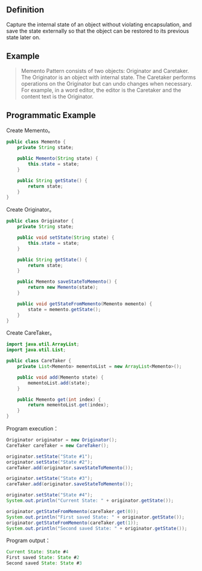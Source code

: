 ## Definition

Capture the internal state of an object without violating encapsulation, and save the state externally so that the object can be restored to its previous state later on.

## Example

> Memento Pattern consists of two objects: Originator and Caretaker. The Originator is an object with internal state. The Caretaker performs operations on the Originator but can undo changes when necessary. For example, in a word editor, the editor is the Caretaker and the content text is the Originator.

## Programmatic Example

Create Memento。

```java
public class Memento {
    private String state;

    public Memento(String state) {
        this.state = state;
    }

    public String getState() {
        return state;
    }
}
```

Create Originator。

```java
public class Originator {
    private String state;

    public void setState(String state) {
        this.state = state;
    }

    public String getState() {
        return state;
    }

    public Memento saveStateToMemento() {
        return new Memento(state);
    }

    public void getStateFromMemento(Memento memento) {
        state = memento.getState();
    }
}
```

Create CareTaker。

```java
import java.util.ArrayList;
import java.util.List;

public class CareTaker {
    private List<Memento> mementoList = new ArrayList<Memento>();

    public void add(Memento state) {
        mementoList.add(state);
    }

    public Memento get(int index) {
        return mementoList.get(index);
    }
}
```

Program execution：

```java
Originator originator = new Originator();
CareTaker careTaker = new CareTaker();

originator.setState("State #1");
originator.setState("State #2");
careTaker.add(originator.saveStateToMemento());

originator.setState("State #3");
careTaker.add(originator.saveStateToMemento());

originator.setState("State #4");
System.out.println("Current State: " + originator.getState());

originator.getStateFromMemento(careTaker.get(0));
System.out.println("First saved State: " + originator.getState());
originator.getStateFromMemento(careTaker.get(1));
System.out.println("Second saved State: " + originator.getState());
```

Program output：

```java
Current State: State #4
First saved State: State #2
Second saved State: State #3
```
